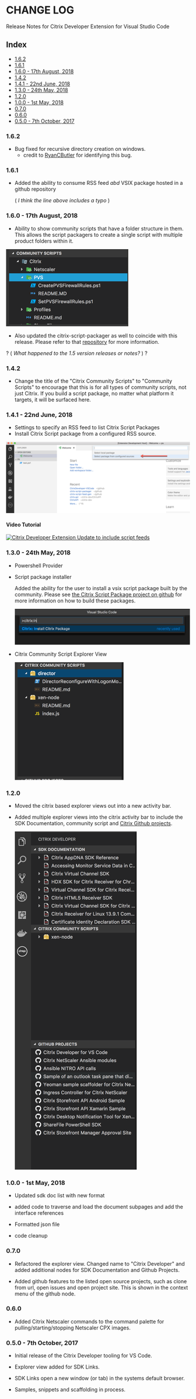 
# CHANGE LOG

Release Notes for Citrix Developer Extension for Visual Studio Code

## Index

- [1.6.2](#162)
- [1.6.1](#161)
- [1.6.0 - 17th August, 2018](#160---17th-August-2018)
- [1.4.2](#142)
- [1.4.1 - 22nd June, 2018](#141---22nd-June-2018)
- [1.3.0 - 24th May, 2018](#130---24th-May-2018)
- [1.2.0](#120)
- [1.0.0 - 1st May, 2018](#100---1st-May-2018)
- [0.7.0](#070)
- [0.6.0](#060)
- [0.5.0 - 7th October, 2017](#050---7th-October-2017)

### 1.6.2

- Bug fixed for recursive directory creation on windows.
  - credit to [RyanCButler](http://www.twitter.com/Ryan_C_Butler) for identifying this bug.

### 1.6.1

- Added the ability to consume RSS feed _abd_ VSIX package hosted in a github repository
  
  ( _I think the line above includes a typo_ )

### 1.6.0 - 17th August, 2018

- Ability to show community scripts that have a folder structure in them. This allows the script packagers to create a single script with multiple product folders within it.

![Community Scripts](images/communityscripts-tree.png)

- Also updated the citrix-script-packager as well to coincide with this release. Please refer to that [repository](https://github.com/citrix/citrix-script-packager) for more information.

? ( _What happened to the 1.5 version releases or notes?_ ) ?

### 1.4.2

- Change the title of the "Citrix Community Scripts" to "Community Scripts" to encourage that this is for all types of community scripts, not just Citrix. If you build a script package, no matter what platform it targets, it will be surfaced here.

### 1.4.1 - 22nd June, 2018

- Settings to specify an RSS feed to list Citrix Script Packages
- Install Citrix Script package from a configured RSS source.

![Update 141](images/VSCode-Update141.png)

#### Video Tutorial

[![Citrix Developer Extension Update to include script feeds](https://img.youtube.com/vi/DZ4CcWIyT-Y/0.jpg)](https://www.youtube.com/watch?v=DZ4CcWIyT-Y)

### 1.3.0 - 24th May, 2018

- Powershell Provider
- Script package installer

    Added the ability for the user to install a vsix script package built by the community. Please see [the Citrix Script Package project on github](https://github.com/citrix/citrix-script-packager) for more information on how to build these packages.

    ![Install script package](images/installpackage-cmd.png)

- Citrix Community Script Explorer View

    ![Script Explorer](images/packageviewer.png)

### 1.2.0

- Moved the citrix based explorer views out into a new activity bar.

- Added multiple explorer views into the citrix activity bar to include the SDK Documentation, community script and [Citrix Github projects](https://www.github.com/citrix).

    ![SDK Documentation View](images/explorerbar-main.png)

### 1.0.0 - 1st May, 2018

- Updated sdk doc list with new format
- added code to traverse and load the document subpages and add the interface references
- Formatted json file

- code cleanup

### 0.7.0

- Refactored the explorer view. Changed name to "Citrix Developer" and added additional nodes for SDK Documentation and Github Projects.

- Added github features to the listed open source projects, such as clone from url, open issues and open project site. This is shown in the context menu of the github node.

### 0.6.0

- Added Citrix Netscaler commands to the command palette for pulling/starting/stopping Netscaler CPX images.

### 0.5.0 - 7th October, 2017

- Initial release of the Citrix Developer tooling for VS Code.

- Explorer view added for SDK Links.
- SDK Links open a new window (or tab) in the systems default browser.
- Samples, snippets and scaffolding in process.
